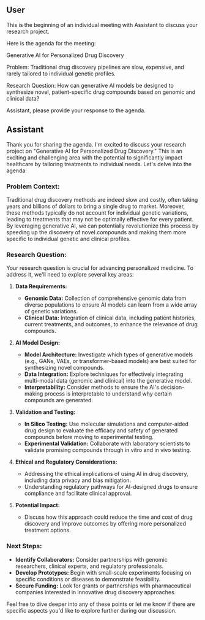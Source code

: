 ## User

This is the beginning of an individual meeting with Assistant to discuss your research project.

Here is the agenda for the meeting:

Generative AI for Personalized Drug Discovery

Problem: Traditional drug discovery pipelines are slow, expensive, and rarely tailored to individual genetic profiles.

Research Question: How can generative AI models be designed to synthesize novel, patient-specific drug compounds based on genomic and clinical data?

Assistant, please provide your response to the agenda.

## Assistant

Thank you for sharing the agenda. I'm excited to discuss your research project on "Generative AI for Personalized Drug Discovery." This is an exciting and challenging area with the potential to significantly impact healthcare by tailoring treatments to individual needs. Let's delve into the agenda:

### Problem Context:
Traditional drug discovery methods are indeed slow and costly, often taking years and billions of dollars to bring a single drug to market. Moreover, these methods typically do not account for individual genetic variations, leading to treatments that may not be optimally effective for every patient. By leveraging generative AI, we can potentially revolutionize this process by speeding up the discovery of novel compounds and making them more specific to individual genetic and clinical profiles.

### Research Question:
Your research question is crucial for advancing personalized medicine. To address it, we'll need to explore several key areas:

1. **Data Requirements:**
   - **Genomic Data:** Collection of comprehensive genomic data from diverse populations to ensure AI models can learn from a wide array of genetic variations.
   - **Clinical Data:** Integration of clinical data, including patient histories, current treatments, and outcomes, to enhance the relevance of drug compounds.
   
2. **AI Model Design:**
   - **Model Architecture:** Investigate which types of generative models (e.g., GANs, VAEs, or transformer-based models) are best suited for synthesizing novel compounds.
   - **Data Integration:** Explore techniques for effectively integrating multi-modal data (genomic and clinical) into the generative model.
   - **Interpretability:** Consider methods to ensure the AI's decision-making process is interpretable to understand why certain compounds are generated.

3. **Validation and Testing:**
   - **In Silico Testing:** Use molecular simulations and computer-aided drug design to evaluate the efficacy and safety of generated compounds before moving to experimental testing.
   - **Experimental Validation:** Collaborate with laboratory scientists to validate promising compounds through in vitro and in vivo testing.

4. **Ethical and Regulatory Considerations:**
   - Addressing the ethical implications of using AI in drug discovery, including data privacy and bias mitigation.
   - Understanding regulatory pathways for AI-designed drugs to ensure compliance and facilitate clinical approval.

5. **Potential Impact:**
   - Discuss how this approach could reduce the time and cost of drug discovery and improve outcomes by offering more personalized treatment options.

### Next Steps:
- **Identify Collaborators:** Consider partnerships with genomic researchers, clinical experts, and regulatory professionals.
- **Develop Prototypes:** Begin with small-scale experiments focusing on specific conditions or diseases to demonstrate feasibility.
- **Secure Funding:** Look for grants or partnerships with pharmaceutical companies interested in innovative drug discovery approaches.

Feel free to dive deeper into any of these points or let me know if there are specific aspects you'd like to explore further during our discussion.

